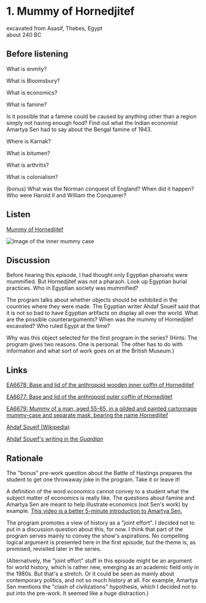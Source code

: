 # 1. Mummy of Hornedjitef

excavated from Asasif, Thebes, Egypt  
about 240 BC

## Before listening

What is enmity?

What is Bloomsbury?

What is economics?

What is famine?

Is it possible that a famine could be caused by anything other than a region simply not having enough food? Find out what the Indian economist Amartya Sen had to say about the Bengal famine of 1943.

Where is Karnak?

What is bitumen?

What is arthritis?

What is colonialism? 

(bonus) What was the Norman conquest of England? When did it happen? Who
were Harold II and William the Conquerer?


## Listen

[Mummy of Hornedjitef](http://www.bbc.co.uk/ahistoryoftheworld/objects/sogITE3FSKStlk12qd2W3w)

![Image of the inner mummy case](https://upload.wikimedia.org/wikipedia/commons/thumb/4/4e/Hornedjitef_mummy_british_museum.JPG/179px-Hornedjitef_mummy_british_museum.JPG)


## Discussion

Before hearing this episode, I had thought only Egyptian pharoahs were
mummified. But Hornedjitef was not a pharaoh. Look up Egyptian burial
practices. Who in Egyptian society was mummified?

The program talks about whether objects should be exhibited in the
countries where they were made. The Egyptian writer Ahdaf Soueif said
that it is not so bad to have Egyptian artifacts on display all over the
world. What are the possible counterarguments? When was the mummy of
Hornedjitef excavated? Who ruled Egypt at the time?

Why was this object selected for the first program in the series?
(Hints: The program gives two reasons. One is personal. The other has to
do with information and what sort of work goes on at the British
Museum.)


## Links

[EA6678: Base and lid of the anthropoid wooden inner coffin of Hornedjitef](http://www.britishmuseum.org/research/collection_online/collection_object_details.aspx?objectId=128988&partId=1)

[EA6677: Base and lid of the anthropoid outer coffin of Hornedjitef](http://www.britishmuseum.org/research/collection_online/collection_object_details.aspx?objectId=124406&partId=1)

[EA6679: Mummy of a man, aged 55-65, in a gilded and painted cartonnage mummy-case and separate mask, bearing the name Hornedjitef](http://www.britishmuseum.org/research/collection_online/collection_object_details.aspx?objectId=117326&partId=1)

[Ahdaf Soueif (Wikipedia)](https://en.wikipedia.org/wiki/Ahdaf_Soueif)

[Ahdaf Soueif's writing in the *Guardian*](http://www.theguardian.com/profile/ahdafsoueif)


## Rationale

The "bonus" pre-work question about the Battle of Hastings prepares the
student to get one throwaway joke in the program. Take it or leave it!

A definition of the word *economics* cannot convey to a student what the
subject matter of economics is really like. The questions about famine
and Amartya Sen are meant to help illustrate economics (not Sen's work)
by example. [This video is a better 5-minute introduction to
Amartya Sen.](http://www.mruniversity.com/courses/development-economics/amartya-sen-1-0)

The program promotes a view of history as a "joint effort". I decided
not to put in a discussion question about this, for now. I think that
part of the program serves mainly to convey the show's aspirations. No
compelling logical argument is presented here in the first episode, but
the theme is, as promised, revisited later in the series.

(Alternatively, the "joint effort" stuff in this episode might be an
argument for world history, which is rather new, emerging as an academic
field only in the 1980s. But that's a stretch. Or it could be seen as
mainly about contemporary politics, and not so much history at all. For
example, Amartya Sen mentions the "clash of civilizations" hypothesis,
which I decided not to put into the pre-work. It seemed like a huge
distraction.)
